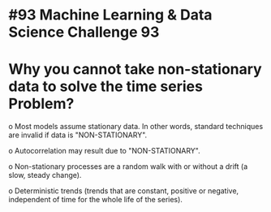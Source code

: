 # #93 Machine Learning & Data Science Challenge 93

# Why you cannot take non-stationary data to solve the time series Problem?

o Most models assume stationary data. In other words, standard techniques are invalid if data is "NON-STATIONARY".

o Autocorrelation may result due to "NON-STATIONARY".

o Non-stationary processes are a random walk with or without a drift (a slow, steady change).

o Deterministic trends (trends that are constant, positive or negative, independent of time for the whole life of the series).
